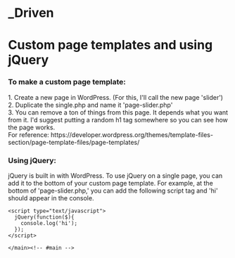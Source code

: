 _Driven
===

<h1>Custom page templates and using jQuery</h1>

<h3>To make a custom page template:</h3>
1. Create a new page in WordPress. (For this, I'll call the new page 'slider')<br />
2. Duplicate the single.php and name it 'page-slider.php'<br />
3. You can remove a ton of things from this page. It depends what you want from it. I'd suggest putting a random h1 tag somewhere so you can see how the page works.<br>
For reference: https://developer.wordpress.org/themes/template-files-section/page-template-files/page-templates/


<h3>Using jQuery:</h3>
jQuery is built in with WordPress. To use jQuery on a single page, you can add it to the bottom of your custom page template. For example, at the bottom of 'page-slider.php,' you can add the following script tag and 'hi' should appear in the console.

    <script type="text/javascript">
      jQuery(function($){
        console.log('hi');
      });
    </script>

    </main><!-- #main -->
  </div><!-- #primary -->
